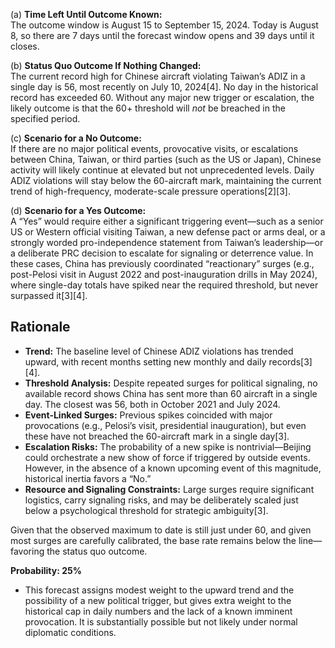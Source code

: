 (a) **Time Left Until Outcome Known:**  
The outcome window is August 15 to September 15, 2024. Today is August 8, so there are 7 days until the forecast window opens and 39 days until it closes.

(b) **Status Quo Outcome If Nothing Changed:**  
The current record high for Chinese aircraft violating Taiwan’s ADIZ in a single day is 56, most recently on July 10, 2024[4]. No day in the historical record has exceeded 60. Without any major new trigger or escalation, the likely outcome is that the 60+ threshold will *not* be breached in the specified period.

(c) **Scenario for a No Outcome:**  
If there are no major political events, provocative visits, or escalations between China, Taiwan, or third parties (such as the US or Japan), Chinese activity will likely continue at elevated but not unprecedented levels. Daily ADIZ violations will stay below the 60-aircraft mark, maintaining the current trend of high-frequency, moderate-scale pressure operations[2][3].

(d) **Scenario for a Yes Outcome:**  
A “Yes” would require either a significant triggering event—such as a senior US or Western official visiting Taiwan, a new defense pact or arms deal, or a strongly worded pro-independence statement from Taiwan’s leadership—or a deliberate PRC decision to escalate for signaling or deterrence value. In these cases, China has previously coordinated “reactionary” surges (e.g., post-Pelosi visit in August 2022 and post-inauguration drills in May 2024), where single-day totals have spiked near the required threshold, but never surpassed it[3][4].

## Rationale

- **Trend:** The baseline level of Chinese ADIZ violations has trended upward, with recent months setting new monthly and daily records[3][4].
- **Threshold Analysis:** Despite repeated surges for political signaling, no available record shows China has sent more than 60 aircraft in a single day. The closest was 56, both in October 2021 and July 2024.
- **Event-Linked Surges:** Previous spikes coincided with major provocations (e.g., Pelosi’s visit, presidential inauguration), but even these have not breached the 60-aircraft mark in a single day[3].
- **Escalation Risks:** The probability of a new spike is nontrivial—Beijing could orchestrate a new show of force if triggered by outside events. However, in the absence of a known upcoming event of this magnitude, historical inertia favors a “No.”
- **Resource and Signaling Constraints:** Large surges require significant logistics, carry signaling risks, and may be deliberately scaled just below a psychological threshold for strategic ambiguity[3].

Given that the observed maximum to date is still just under 60, and given most surges are carefully calibrated, the base rate remains below the line—favoring the status quo outcome.

**Probability: 25%**

- This forecast assigns modest weight to the upward trend and the possibility of a new political trigger, but gives extra weight to the historical cap in daily numbers and the lack of a known imminent provocation. It is substantially possible but not likely under normal diplomatic conditions.